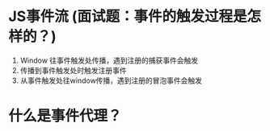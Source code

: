 # JS事件流 (面试题：事件的触发过程是怎样的？)
1. Window 往事件触发处传播，遇到注册的捕获事件会触发
2. 传播到事件触发处时触发注册事件
3. 从事件触发处往window传播，遇到注册的冒泡事件会触发


# 什么是事件代理？